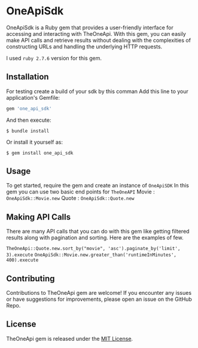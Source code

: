 # OneApiSdk

OneApiSdk is a Ruby gem that provides a user-friendly interface for accessing and interacting with TheOneApi. With this gem, you can easily make API calls and retrieve results without dealing with the complexities of constructing URLs and handling the underlying HTTP requests.

I used `ruby 2.7.6` version for this gem.

## Installation

For testing create a build of your sdk by this comman
Add this line to your application's Gemfile:

```ruby
gem 'one_api_sdk'
```

And then execute:

    $ bundle install

Or install it yourself as:

    $ gem install one_api_sdk

## Usage

To get started, require the gem and create an instance of `OneApiSDK`
In this gem you can use two basic end points for `TheOneAPI`
Movie : `OneApiSdk::Movie.new`
Quote : `OneApiSdk::Quote.new`

## Making API Calls

There are many API calls that you can do with this gem like getting filtered results along with pagination and sorting. Here are the examples of few.

`TheOneApi::Quote.new.sort_by("movie", 'asc').paginate_by('limit', 3).execute`
`OneApiSdk::Movie.new.greater_than('runtimeInMinutes', 400).execute `

## Contributing

Contributions to TheOneApi gem are welcome! If you encounter any issues or have suggestions for improvements, please open an issue on the GitHub Repo.

## License

TheOneApi gem is released under the [MIT License](https://chat.openai.com/link-to-license).
